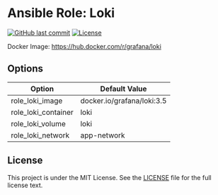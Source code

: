 # Ansible Role: Loki

[![GitHub last commit](https://img.shields.io/github/last-commit/ursinn-ansible/role-loki?logo=github&style=for-the-badge)](https://github.com/ursinn-ansible/role-loki/commits)
[![License](https://img.shields.io/github/license/ursinn-ansible/role-loki?style=for-the-badge)](https://github.com/ursinn-ansible/role-loki/blob/main/LICENSE)

Docker Image: https://hub.docker.com/r/grafana/loki

## Options

| Option | Default Value |
| ---- | ---- |
| role_loki_image | docker.io/grafana/loki:3.5 |
| role_loki_container | loki |
| role_loki_volume | loki |
| role_loki_network | app-network |

## License

This project is under the MIT License. See the [LICENSE](https://github.com/ursinn-ansible/role-loki/blob/main/LICENSE) file for the full license text.
